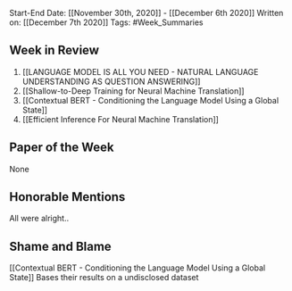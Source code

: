Start-End Date: [[November 30th, 2020]] - [[December 6th 2020]]
Written on: [[December 7th 2020]]
Tags: #Week_Summaries
## Week in Review
1. [[LANGUAGE MODEL IS ALL YOU NEED - NATURAL LANGUAGE UNDERSTANDING AS QUESTION ANSWERING]]
2. [[Shallow-to-Deep Training for Neural Machine Translation]]
3. [[Contextual BERT - Conditioning the Language Model Using a Global State]]
4. [[Efficient Inference For Neural Machine Translation]]

## Paper of the Week
None
## Honorable Mentions
All were alright..
## Shame and Blame
[[Contextual BERT - Conditioning the Language Model Using a Global State]]
Bases their results on a undisclosed dataset
